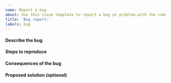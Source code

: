 ```yaml
---
name: Report a bug
about: Use this issue template to report a bug or problem with the codebase
title: 'Bug report:'
labels: bug
---
```


<!-- This issue template should be used to report a bug.
If you are experiencing a different kind of problem working while with the codebase or OpenScPCA software tools, please make a Troubleshooting post in GitHub Discussions instead:
https://github.com/AlexsLemonade/OpenScPCA-analysis/discussions/categories/troubleshooting -->

#### Describe the bug

<!-- Provide a clear and concise description of what the bug is. -->



#### Steps to reproduce

<!-- Provide all necessary information to reproduce the bug, including:
- Steps to take and/or the exact code to run to reproduce the bug
- Which environment you are observing the bug in (e.g., which analysis module's conda environment) -->



#### Consequences of the bug

<!-- Describe what the consequence(s) of this bug. For example:
- The bug produces to a particular error message (please include the error message here)
- The bug does not produce an error message but code does not yield the expected result
-->



#### Proposed solution (optional)

<!-- _Optionally_, describe a potential solution to the bug -->
